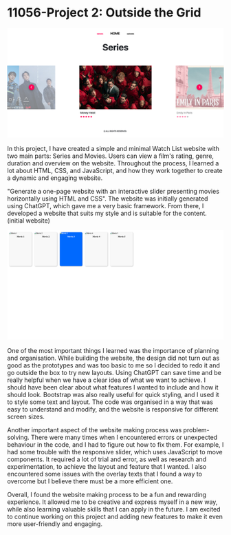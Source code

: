 # 11056-Project 2: Outside the Grid

![Tram-Website](assets/images/Tram-Website.png)

In this project, I have created a simple and minimal Watch List website with two main parts: Series and Movies. Users can view a film's rating, genre, duration and overview on the website. Throughout the process, I learned a lot about HTML, CSS, and JavaScript, and how they work together to create a dynamic and engaging website.

"Generate a one-page website with an interactive slider presenting movies horizontally using HTML and CSS". The website was initially generated using ChatGPT, which gave me a very basic framework. From there, I developed a website that suits my style and is suitable for the content. (initial website)

![AI-website](assets/images/AI-website.png)

One of the most important things I learned was the importance of planning and organisation. While building the website, the design did not turn out as good as the prototypes and was too basic to me so I decided to redo it and go outside the box to try new layouts. Using ChatGPT can save time and be really helpful when we have a clear idea of what we want to achieve. I should have been clear about what features I wanted to include and how it should look. Bootstrap was also really useful for quick styling, and I used it to style some text and layout. The code was organised in a way that was easy to understand and modify, and the website is responsive for different screen sizes.

Another important aspect of the website making process was problem-solving. There were many times when I encountered errors or unexpected behaviour in the code, and I had to figure out how to fix them. For example, I had some trouble with the responsive slider, which uses JavaScript to move components. It required a lot of trial and error, as well as research and experimentation, to achieve the layout and feature that I wanted. I also encountered some issues with the overlay texts that I found a way to overcome but I believe there must be a more efficient one.

Overall, I found the website making process to be a fun and rewarding experience. It allowed me to be creative and express myself in a new way, while also learning valuable skills that I can apply in the future. I am excited to continue working on this project and adding new features to make it even more user-friendly and engaging.